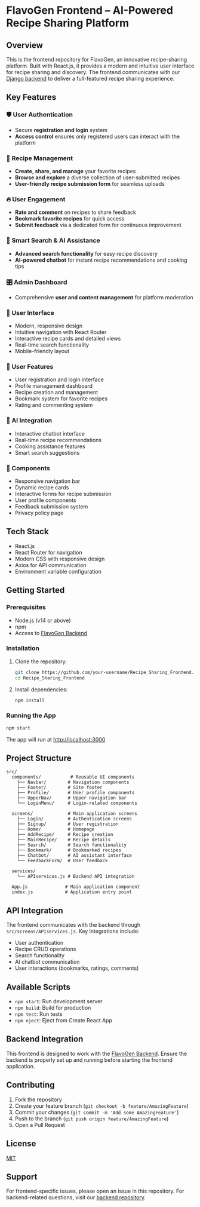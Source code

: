 # FlavoGen Frontend – AI-Powered Recipe Sharing Platform

## Overview
This is the frontend repository for FlavoGen, an innovative recipe-sharing platform. Built with React.js, it provides a modern and intuitive user interface for recipe sharing and discovery. The frontend communicates with our [Django backend](https://github.com/M-Husnain-Ali/FlavoGen-AI-Powered-Recipe-Sharing-Backend) to deliver a full-featured recipe sharing experience.

## **Key Features**

### 🛡 **User Authentication**
- Secure **registration and login** system
- **Access control** ensures only registered users can interact with the platform

### 📖 **Recipe Management**
- **Create, share, and manage** your favorite recipes
- **Browse and explore** a diverse collection of user-submitted recipes
- **User-friendly recipe submission form** for seamless uploads

### 🔥 **User Engagement**
- **Rate and comment** on recipes to share feedback
- **Bookmark favorite recipes** for quick access
- **Submit feedback** via a dedicated form for continuous improvement

### 🧠 **Smart Search & AI Assistance**
- **Advanced search functionality** for easy recipe discovery
- **AI-powered chatbot** for instant recipe recommendations and cooking tips

### 🎛 **Admin Dashboard**
- Comprehensive **user and content management** for platform moderation

### 🎨 User Interface
- Modern, responsive design
- Intuitive navigation with React Router
- Interactive recipe cards and detailed views
- Real-time search functionality
- Mobile-friendly layout

### 👤 User Features
- User registration and login interface
- Profile management dashboard
- Recipe creation and management
- Bookmark system for favorite recipes
- Rating and commenting system

### 🤖 AI Integration
- Interactive chatbot interface
- Real-time recipe recommendations
- Cooking assistance features
- Smart search suggestions

### 📱 Components
- Responsive navigation bar
- Dynamic recipe cards
- Interactive forms for recipe submission
- User profile components
- Feedback submission system
- Privacy policy page

## Tech Stack
- React.js
- React Router for navigation
- Modern CSS with responsive design
- Axios for API communication
- Environment variable configuration

## Getting Started

### Prerequisites
- Node.js (v14 or above)
- npm
- Access to [FlavoGen Backend](https://github.com/M-Husnain-Ali/FlavoGen-AI-Powered-Recipe-Sharing-Backend)

### Installation
1. Clone the repository:
   ```bash
   git clone https://github.com/your-username/Recipe_Sharing_Frontend.git
   cd Recipe_Sharing_Frontend
   ```

2. Install dependencies:
   ```bash
   npm install
   ```
### Running the App
```bash
npm start
```
The app will run at [http://localhost:3000](http://localhost:3000)

## Project Structure
```
src/
  components/           # Reusable UI components
    ├── Navbar/        # Navigation components
    ├── Footer/        # Site footer
    ├── Profile/       # User profile components
    ├── UpperNav/      # Upper navigation bar
    └── LoginMenu/     # Login-related components
  
  screens/             # Main application screens
    ├── Login/         # Authentication screens
    ├── Signup/        # User registration
    ├── Home/          # Homepage
    ├── AddRecipe/     # Recipe creation
    ├── MainRecipe/    # Recipe details
    ├── Search/        # Search functionality
    ├── Bookmark/      # Bookmarked recipes
    ├── Chatbot/       # AI assistant interface
    └── FeedbackForm/  # User feedback

  services/
    └── APIservices.js # Backend API integration

  App.js              # Main application component
  index.js            # Application entry point
```

## API Integration
The frontend communicates with the backend through `src/screens/APIservices.js`. Key integrations include:
- User authentication
- Recipe CRUD operations
- Search functionality
- AI chatbot communication
- User interactions (bookmarks, ratings, comments)

## Available Scripts
- `npm start`: Run development server
- `npm build`: Build for production
- `npm test`: Run tests
- `npm eject`: Eject from Create React App

## Backend Integration
This frontend is designed to work with the [FlavoGen Backend](https://github.com/M-Husnain-Ali/FlavoGen-AI-Powered-Recipe-Sharing-Backend). Ensure the backend is properly set up and running before starting the frontend application.

## Contributing
1. Fork the repository
2. Create your feature branch (`git checkout -b feature/AmazingFeature`)
3. Commit your changes (`git commit -m 'Add some AmazingFeature'`)
4. Push to the branch (`git push origin feature/AmazingFeature`)
5. Open a Pull Request

## License
[MIT](LICENSE)

## Support
For frontend-specific issues, please open an issue in this repository. For backend-related questions, visit our [backend repository](https://github.com/M-Husnain-Ali/FlavoGen-AI-Powered-Recipe-Sharing-Backend).
